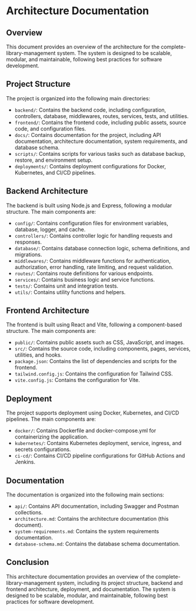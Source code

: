 # Architecture Documentation

## Overview

This document provides an overview of the architecture for the complete-library-management system. The system is designed to be scalable, modular, and maintainable, following best practices for software development.

## Project Structure

The project is organized into the following main directories:

- `backend/`: Contains the backend code, including configuration, controllers, database, middlewares, routes, services, tests, and utilities.
- `frontend/`: Contains the frontend code, including public assets, source code, and configuration files.
- `docs/`: Contains documentation for the project, including API documentation, architecture documentation, system requirements, and database schema.
- `scripts/`: Contains scripts for various tasks such as database backup, restore, and environment setup.
- `deployments/`: Contains deployment configurations for Docker, Kubernetes, and CI/CD pipelines.

## Backend Architecture

The backend is built using Node.js and Express, following a modular structure. The main components are:

- `config/`: Contains configuration files for environment variables, database, logger, and cache.
- `controllers/`: Contains controller logic for handling requests and responses.
- `database/`: Contains database connection logic, schema definitions, and migrations.
- `middlewares/`: Contains middleware functions for authentication, authorization, error handling, rate limiting, and request validation.
- `routes/`: Contains route definitions for various endpoints.
- `services/`: Contains business logic and service functions.
- `tests/`: Contains unit and integration tests.
- `utils/`: Contains utility functions and helpers.

## Frontend Architecture

The frontend is built using React and Vite, following a component-based structure. The main components are:

- `public/`: Contains public assets such as CSS, JavaScript, and images.
- `src/`: Contains the source code, including components, pages, services, utilities, and hooks.
- `package.json`: Contains the list of dependencies and scripts for the frontend.
- `tailwind.config.js`: Contains the configuration for Tailwind CSS.
- `vite.config.js`: Contains the configuration for Vite.

## Deployment

The project supports deployment using Docker, Kubernetes, and CI/CD pipelines. The main components are:

- `docker/`: Contains Dockerfile and docker-compose.yml for containerizing the application.
- `kubernetes/`: Contains Kubernetes deployment, service, ingress, and secrets configurations.
- `ci-cd/`: Contains CI/CD pipeline configurations for GitHub Actions and Jenkins.

## Documentation

The documentation is organized into the following main sections:

- `api/`: Contains API documentation, including Swagger and Postman collections.
- `architecture.md`: Contains the architecture documentation (this document).
- `system-requirements.md`: Contains the system requirements documentation.
- `database-schema.md`: Contains the database schema documentation.

## Conclusion

This architecture documentation provides an overview of the complete-library-management system, including its project structure, backend and frontend architecture, deployment, and documentation. The system is designed to be scalable, modular, and maintainable, following best practices for software development.
